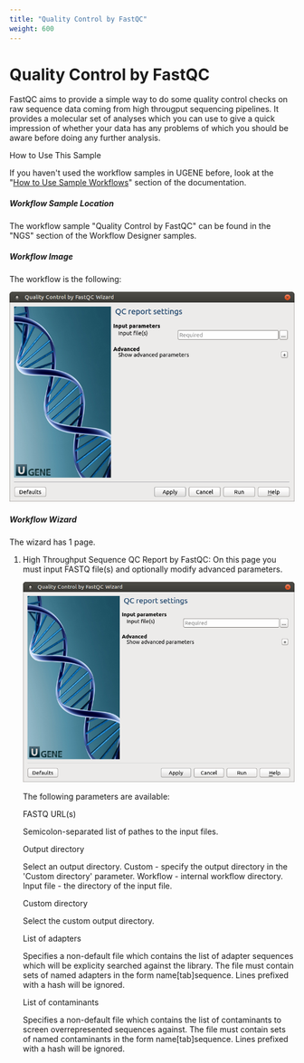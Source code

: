 ```yaml
---
title: "Quality Control by FastQC"
weight: 600
---
```



# Quality Control by FastQC

FastQC aims to provide a simple way to do some quality control checks on raw sequence data coming from high througput sequencing pipelines. It provides a molecular set of analyses which you can use to give a quick impression of whether your data has any problems of which you should be aware before doing any further analysis.

How to Use This Sample

If you haven't used the workflow samples in UGENE before, look at the "[How to Use Sample Workflows](../../introduction/how-to-use-sample-workflows)" section of the documentation.

##### Workflow Sample Location

The workflow sample "Quality Control by FastQC" can be found in the "NGS" section of the Workflow Designer samples.

##### Workflow Image

The workflow is the following:


![](/images/65930352/65930353.png)

##### Workflow Wizard

The wizard has 1 page.

1.  High Throughput Sequence QC Report by FastQC: On this page you must input FASTQ file(s) and optionally modify advanced parameters.


    ![](/images/65930352/65930354.png)

     The following parameters are available:

    FASTQ URL(s)

    Semicolon-separated list of pathes to the input files.

    Output directory

    Select an output directory. Custom - specify the output directory in the 'Custom directory' parameter. Workflow - internal workflow directory. Input file - the directory of the input file.

    Custom directory

    Select the custom output directory.

    List of adapters

    Specifies a non-default file which contains the list of adapter sequences which will be explicity searched against the library. The file must contain sets of named adapters in the form name\[tab\]sequence. Lines prefixed with a hash will be ignored.



    List of contaminants

    Specifies a non-default file which contains the list of contaminants to screen overrepresented sequences against. The file must contain sets of named contaminants in the form name\[tab\]sequence. Lines prefixed with a hash will be ignored.
